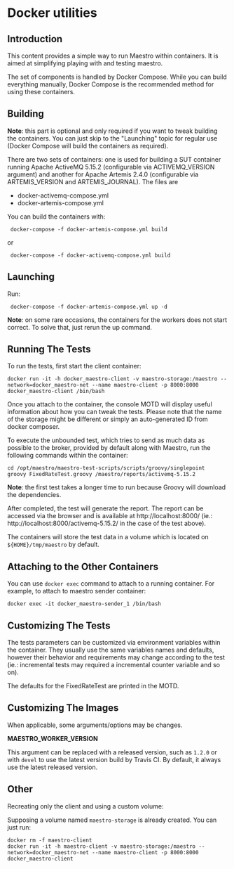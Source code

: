 Docker utilities
============


Introduction
----

This content provides a simple way to run Maestro within containers. It is aimed at 
simplifying playing with and testing maestro.

The set of components is handled by Docker Compose. While you can build everything 
manually, Docker Compose is the recommended method for using these containers.

Building
----

**Note**: this part is optional and only required if you want to tweak building the 
containers. You can just skip to the "Launching" topic for regular use (Docker Compose 
will build the containers as required).

There are two sets of containers: one is used for building a SUT container running Apache 
ActiveMQ 5.15.2 (configurable via ACTIVEMQ_VERSION argument) and another for Apache 
Artemis 2.4.0 (configurable via ARTEMIS_VERSION and ARTEMIS_JOURNAL). The files are

* docker-activemq-compose.yml
* docker-artemis-compose.yml


You can build the containers with:

```
 docker-compose -f docker-artemis-compose.yml build
```

or

```
 docker-compose -f docker-activemq-compose.yml build
```


Launching
----

Run:

```
 docker-compose -f docker-artemis-compose.yml up -d
```

**Note**: on some rare occasions, the containers for the workers does not start correct. 
To solve that, just rerun the up command. 


Running The Tests
----

To run the tests, first start the client container:

```
docker run -it -h docker_maestro-client -v maestro-storage:/maestro --network=docker_maestro-net --name maestro-client -p 8000:8000 docker_maestro-client /bin/bash
```

Once you attach to the container, the console MOTD will display useful information about 
how you can tweak the tests. Please note that the name of the storage might be different or 
simply an auto-generated ID from docker composer.  

To execute the unbounded test, which tries to send as much data as possible to the broker,
provided by default along with Maestro, run the following commands within the container:

```
cd /opt/maestro/maestro-test-scripts/scripts/groovy/singlepoint
groovy FixedRateTest.groovy /maestro/reports/activemq-5.15.2
```

**Note**: the first test takes a longer time to run because Groovy will download the 
dependencies. 

After completed, the test will generate the report. The report can be accessed via the 
browser and is available at http://localhost:8000/ (ie.: http://localhost:8000/activemq-5.15.2/
in the case of the test above). 

The containers will store the test data in a volume which is located on `${HOME}/tmp/maestro`
by default.


Attaching to the Other Containers
----

You can use ```docker exec``` command to attach to a running container. For example, to attach
to maestro sender container: 

```
docker exec -it docker_maestro-sender_1 /bin/bash 
```

Customizing The Tests
----

The tests parameters can be customized via environment variables within the container. They
usually use the same variables names and defaults, however their behavior and requirements
may change according to the test (ie.: incremental tests may required a incremental counter
variable and so on).

The defaults for the FixedRateTest are printed in the MOTD. 


Customizing The Images
----

When applicable, some arguments/options may be changes.

**MAESTRO_WORKER_VERSION**

This argument can be replaced with a released version, such as `1.2.0` or with `devel` to use 
the latest version build by Travis CI. By default, it always use the latest released version.


Other
----

Recreating only the client and using a custom volume:

Supposing a volume named `maestro-storage` is already created. You can just run: 

```
docker rm -f maestro-client
docker run -it -h maestro-client -v maestro-storage:/maestro --network=docker_maestro-net --name maestro-client -p 8000:8000 docker_maestro-client
```